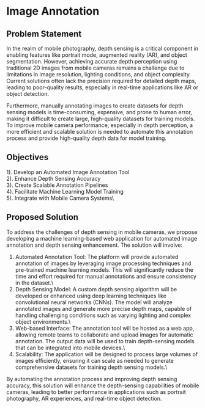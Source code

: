 # Image Annotation

## Problem Statement
In the realm of mobile photography, depth sensing is a critical component in enabling features like portrait mode, augmented reality (AR), and object segmentation. However, achieving accurate depth perception using traditional 2D images from mobile cameras remains a challenge due to limitations in image resolution, lighting conditions, and object complexity. Current solutions often lack the precision required for detailed depth maps, leading to poor-quality results, especially in real-time applications like AR or object detection.

Furthermore, manually annotating images to create datasets for depth sensing models is time-consuming, expensive, and prone to human error, making it difficult to create large, high-quality datasets for training models. To improve mobile camera performance, especially in depth perception, a more efficient and scalable solution is needed to automate this annotation process and provide high-quality depth data for model training.

## Objectives

1). Develop an Automated Image Annotation Tool\
2). Enhance Depth Sensing Accuracy\
3). Create Scalable Annotation Pipelines\
4). Facilitate Machine Learning Model Training\
5). Integrate with Mobile Camera Systems\

## Proposed Solution
To address the challenges of depth sensing in mobile cameras, we propose developing a machine learning-based web application for automated image annotation and depth sensing enhancement. The solution will involve:

1) Automated Annotation Tool: The platform will provide automated annotation of images by leveraging image processing techniques and pre-trained machine learning models. This will significantly reduce the time and effort required for manual annotations and ensure consistency in the dataset.\
2) Depth Sensing Model: A custom depth sensing algorithm will be developed or enhanced using deep learning techniques like convolutional neural networks (CNNs). The model will analyze annotated images and generate more precise depth maps, capable of handling challenging conditions such as varying lighting and complex object environments.\
3) Web-based Interface: The annotation tool will be hosted as a web app, allowing remote teams to collaborate and upload images for automatic annotation. The output data will be used to train depth-sensing models that can be integrated into mobile devices.\
4) Scalability: The application will be designed to process large volumes of images efficiently, ensuring it can scale as needed to generate comprehensive datasets for training depth sensing models.\

By automating the annotation process and improving depth sensing accuracy, this solution will enhance the depth-sensing capabilities of mobile cameras, leading to better performance in applications such as portrait photography, AR experiences, and real-time object detection.

